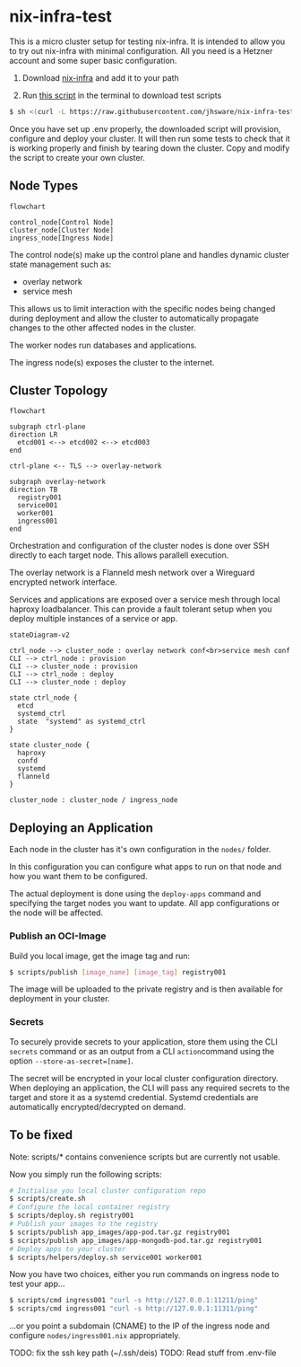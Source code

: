 # nix-infra-test
This is a micro cluster setup for testing nix-infra. It is intended to allow you to try out nix-infra with minimal configuration. All you need is a Hetzner account and some super basic configuration.

1. Download [nix-infra](https://github.com/jhsware/nix-infra/releases) and add it to your path

2. Run [this script](https://github.com/jhsware/nix-infra-test/blob/main/scripts/get-test.sh) in the terminal to download test scripts

```sh
$ sh <(curl -L https://raw.githubusercontent.com/jhsware/nix-infra-test/refs/heads/main/scripts/get-test.sh)
```

Once you have set up .env properly, the downloaded script will provision, configure and deploy your cluster. It will then run some tests to check that it is working properly and finish by tearing down the cluster. Copy and modify the script to create your own cluster.

## Node Types

```mermaid
flowchart

control_node[Control Node]
cluster_node[Cluster Node]
ingress_node[Ingress Node]
```

The control node(s) make up the control plane and handles dynamic cluster state management such as:

- overlay network
- service mesh

This allows us to limit interaction with the specific nodes being changed during deployment and allow the cluster to automatically propagate changes to the other affected nodes in the cluster.

The worker nodes run databases and applications.

The ingress node(s) exposes the cluster to the internet.

## Cluster Topology

```mermaid
flowchart

subgraph ctrl-plane
direction LR
  etcd001 <--> etcd002 <--> etcd003
end

ctrl-plane <-- TLS --> overlay-network

subgraph overlay-network
direction TB
  registry001
  service001
  worker001
  ingress001
end
```

Orchestration and configuration of the cluster nodes is done over SSH directly to each target node. This allows parallell execution.

The overlay network is a Flanneld mesh network over a Wireguard encrypted network interface.

Services and applications are exposed over a service mesh through local haproxy loadbalancer. This can provide a fault tolerant setup when you deploy multiple instances of a service or app.

```mermaid
stateDiagram-v2

ctrl_node --> cluster_node : overlay network conf<br>service mesh conf
CLI --> ctrl_node : provision
CLI --> cluster_node : provision
CLI --> ctrl_node : deploy
CLI --> cluster_node : deploy

state ctrl_node {
  etcd
  systemd_ctrl
  state  "systemd" as systemd_ctrl
}

state cluster_node {
  haproxy
  confd
  systemd
  flanneld
}

cluster_node : cluster_node / ingress_node
```

## Deploying an Application
Each node in the cluster has it's own configuration in the `nodes/` folder.

In this configuration you can configure what apps to run on that node and how you want them to be configured.

The actual deployment is done using the `deploy-apps` command and specifying the target nodes you want to update. All app configurations or the node will be affected.

### Publish an OCI-Image
Build you local image, get the image tag and run:
```sh
$ scripts/publish [image_name] [image_tag] registry001
```

The image will be uploaded to the private registry and is then available for deployment in your cluster.

### Secrets
To securely provide secrets to your application, store them using the CLI `secrets` command or as an output from a CLI `action`command using the option `--store-as-secret=[name]`.

The secret will be encrypted in your local cluster configuration directory. When deploying an application, the CLI will pass any required secrets to the target and store it as a systemd credential. Systemd credentials are automatically encrypted/decrypted on demand.

## To be fixed
Note: scripts/* contains convenience scripts but are currently not usable.

Now you simply run the following scripts:
```sh
# Initialise you local cluster configuration repo
$ scripts/create.sh
# Configure the local container registry
$ scripts/deploy.sh registry001
# Publish your images to the registry
$ scripts/publish app_images/app-pod.tar.gz registry001
$ scripts/publish app_images/app-mongodb-pod.tar.gz registry001
# Deploy apps to your cluster
$ scripts/helpers/deploy.sh service001 worker001
```

Now you have two choices, either you run commands on ingress node to test your app...
```sh
$ scripts/cmd ingress001 "curl -s http://127.0.0.1:11211/ping"
$ scripts/cmd ingress001 "curl -s http://127.0.0.1:11311/ping"
```
...or you point a subdomain (CNAME) to the IP of the ingress node and configure `nodes/ingress001.nix` appropriately.

TODO: fix the ssh key path (~/.ssh/deis)
TODO: Read stuff from .env-file
